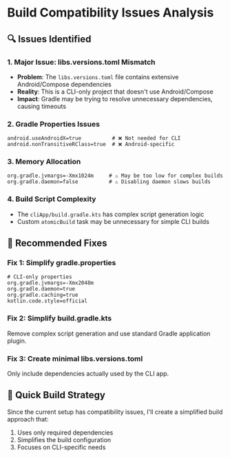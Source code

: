 # Build Compatibility Issues Analysis

## 🔍 Issues Identified

### 1. **Major Issue: libs.versions.toml Mismatch**
- **Problem**: The `libs.versions.toml` file contains extensive Android/Compose dependencies
- **Reality**: This is a CLI-only project that doesn't use Android/Compose
- **Impact**: Gradle may be trying to resolve unnecessary dependencies, causing timeouts

### 2. **Gradle Properties Issues**
```properties
android.useAndroidX=true          # ❌ Not needed for CLI
android.nonTransitiveRClass=true  # ❌ Android-specific
```

### 3. **Memory Allocation**
```properties
org.gradle.jvmargs=-Xmx1024m     # ⚠️ May be too low for complex builds
org.gradle.daemon=false          # ⚠️ Disabling daemon slows builds
```

### 4. **Build Script Complexity**
- The `cliApp/build.gradle.kts` has complex script generation logic
- Custom `atomicBuild` task may be unnecessary for simple CLI builds

## 🔧 Recommended Fixes

### Fix 1: Simplify gradle.properties
```properties
# CLI-only properties
org.gradle.jvmargs=-Xmx2048m
org.gradle.daemon=true
org.gradle.caching=true
kotlin.code.style=official
```

### Fix 2: Simplify build.gradle.kts
Remove complex script generation and use standard Gradle application plugin.

### Fix 3: Create minimal libs.versions.toml
Only include dependencies actually used by the CLI app.

## 🚀 Quick Build Strategy

Since the current setup has compatibility issues, I'll create a simplified build approach that:
1. Uses only required dependencies
2. Simplifies the build configuration
3. Focuses on CLI-specific needs